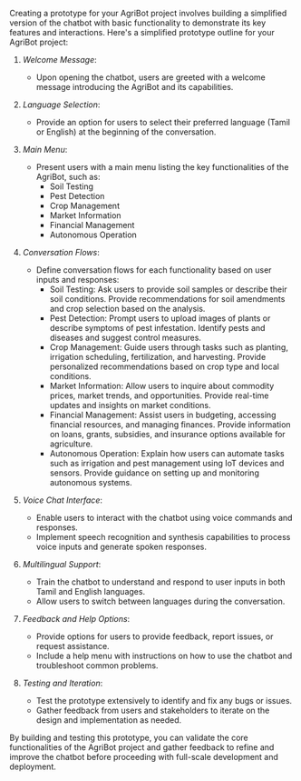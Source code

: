 Creating a prototype for your AgriBot project involves building a simplified version of the chatbot with basic functionality to demonstrate its key features and interactions. Here's a simplified prototype outline for your AgriBot project:

1. *Welcome Message*:
   - Upon opening the chatbot, users are greeted with a welcome message introducing the AgriBot and its capabilities.

2. *Language Selection*:
   - Provide an option for users to select their preferred language (Tamil or English) at the beginning of the conversation.

3. *Main Menu*:
   - Present users with a main menu listing the key functionalities of the AgriBot, such as:
     - Soil Testing
     - Pest Detection
     - Crop Management
     - Market Information
     - Financial Management
     - Autonomous Operation

4. *Conversation Flows*:
   - Define conversation flows for each functionality based on user inputs and responses:
     - Soil Testing: Ask users to provide soil samples or describe their soil conditions. Provide recommendations for soil amendments and crop selection based on the analysis.
     - Pest Detection: Prompt users to upload images of plants or describe symptoms of pest infestation. Identify pests and diseases and suggest control measures.
     - Crop Management: Guide users through tasks such as planting, irrigation scheduling, fertilization, and harvesting. Provide personalized recommendations based on crop type and local conditions.
     - Market Information: Allow users to inquire about commodity prices, market trends, and opportunities. Provide real-time updates and insights on market conditions.
     - Financial Management: Assist users in budgeting, accessing financial resources, and managing finances. Provide information on loans, grants, subsidies, and insurance options available for agriculture.
     - Autonomous Operation: Explain how users can automate tasks such as irrigation and pest management using IoT devices and sensors. Provide guidance on setting up and monitoring autonomous systems.

5. *Voice Chat Interface*:
   - Enable users to interact with the chatbot using voice commands and responses.
   - Implement speech recognition and synthesis capabilities to process voice inputs and generate spoken responses.

6. *Multilingual Support*:
   - Train the chatbot to understand and respond to user inputs in both Tamil and English languages.
   - Allow users to switch between languages during the conversation.

7. *Feedback and Help Options*:
   - Provide options for users to provide feedback, report issues, or request assistance.
   - Include a help menu with instructions on how to use the chatbot and troubleshoot common problems.

8. *Testing and Iteration*:
   - Test the prototype extensively to identify and fix any bugs or issues.
   - Gather feedback from users and stakeholders to iterate on the design and implementation as needed.

By building and testing this prototype, you can validate the core functionalities of the AgriBot project and gather feedback to refine and improve the chatbot before proceeding with full-scale development and deployment.

